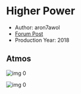 # Higher Power

* Author: aron7awol
* [Forum Post](https://www.avsforum.com/threads/bass-eq-for-filtered-movies.2995212/post-57109010)
* Production Year: 2018

## Atmos

![img 0](https://i.imgur.com/dKtYztI.jpg)

![img 0](https://i.imgur.com/K6JR5ao.jpg)

